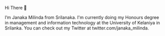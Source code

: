 Hi There 👋

I’m Janaka Milinda from Srilanaka. I'm currently doing my Honours degree in management and information technology at the University of Kelaniya in Srilanka. 
You can check out my Twitter at twitter.com/janaka_milinda.

